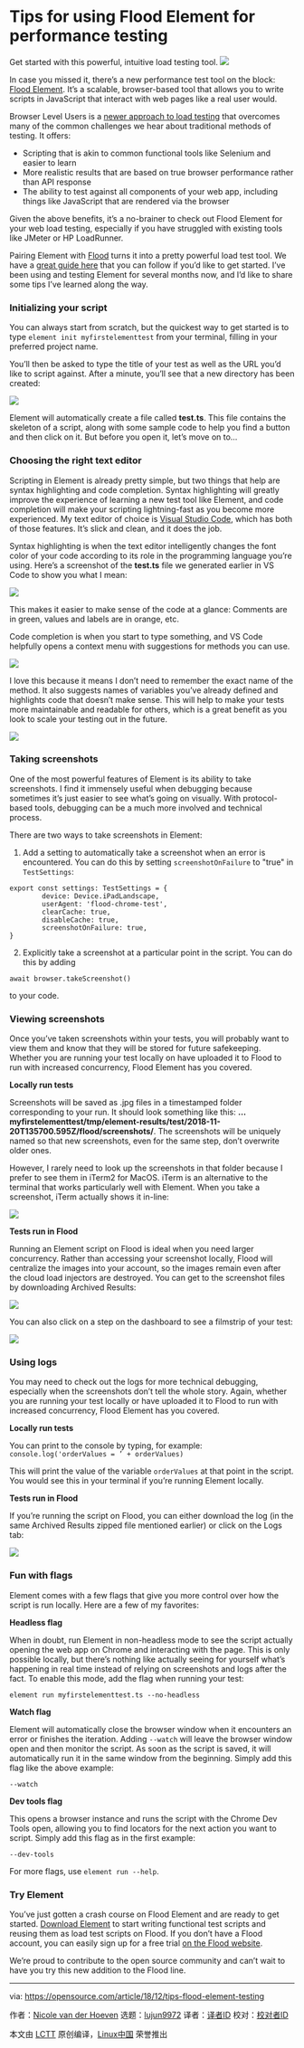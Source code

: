 [#]: collector: (lujun9972)
[#]: translator: ( )
[#]: reviewer: ( )
[#]: publisher: ( )
[#]: url: ( )
[#]: subject: (Tips for using Flood Element for performance testing)
[#]: via: (https://opensource.com/article/18/12/tips-flood-element-testing)
[#]: author: (Nicole van der Hoeven https://opensource.com/users/nicolevanderhoeven)

Tips for using Flood Element for performance testing
======
Get started with this powerful, intuitive load testing tool. 
![](https://opensource.com/sites/default/files/styles/image-full-size/public/lead-images/tools_sysadmin_cloud.png?itok=sUciG0Cn)

In case you missed it, there’s a new performance test tool on the block: [Flood Element][1]. It’s a scalable, browser-based tool that allows you to write scripts in JavaScript that interact with web pages like a real user would.

Browser Level Users is a [newer approach to load testing][2] that overcomes many of the common challenges we hear about traditional methods of testing. It offers:

  * Scripting that is akin to common functional tools like Selenium and easier to learn
  * More realistic results that are based on true browser performance rather than API response
  * The ability to test against all components of your web app, including things like JavaScript that are rendered via the browser



Given the above benefits, it’s a no-brainer to check out Flood Element for your web load testing, especially if you have struggled with existing tools like JMeter or HP LoadRunner.

Pairing Element with [Flood][3] turns it into a pretty powerful load test tool. We have a [great guide here][4] that you can follow if you’d like to get started. I’ve been using and testing Element for several months now, and I’d like to share some tips I’ve learned along the way.

### Initializing your script

You can always start from scratch, but the quickest way to get started is to type `element init myfirstelementtest` from your terminal, filling in your preferred project name.

You’ll then be asked to type the title of your test as well as the URL you’d like to script against. After a minute, you’ll see that a new directory has been created:

![](https://opensource.com/sites/default/files/uploads/image_1_-_new_directory.png)

Element will automatically create a file called **test.ts**. This file contains the skeleton of a script, along with some sample code to help you find a button and then click on it. But before you open it, let’s move on to…

### Choosing the right text editor

Scripting in Element is already pretty simple, but two things that help are syntax highlighting and code completion. Syntax highlighting will greatly improve the experience of learning a new test tool like Element, and code completion will make your scripting lightning-fast as you become more experienced. My text editor of choice is [Visual Studio Code][5], which has both of those features. It’s slick and clean, and it does the job.

Syntax highlighting is when the text editor intelligently changes the font color of your code according to its role in the programming language you’re using. Here’s a screenshot of the **test.ts** file we generated earlier in VS Code to show you what I mean:

![](https://opensource.com/sites/default/files/uploads/image_2_test.ts_.png)

This makes it easier to make sense of the code at a glance: Comments are in green, values and labels are in orange, etc.

Code completion is when you start to type something, and VS Code helpfully opens a context menu with suggestions for methods you can use.

![][6]

I love this because it means I don’t need to remember the exact name of the method. It also suggests names of variables you’ve already defined and highlights code that doesn’t make sense. This will help to make your tests more maintainable and readable for others, which is a great benefit as you look to scale your testing out in the future.

![](https://opensource.com/sites/default/files/image-4-element-visible-copy.gif)

### Taking screenshots

One of the most powerful features of Element is its ability to take screenshots. I find it immensely useful when debugging because sometimes it’s just easier to see what’s going on visually. With protocol-based tools, debugging can be a much more involved and technical process.

There are two ways to take screenshots in Element:

  1. Add a setting to automatically take a screenshot when an error is encountered. You can do this by setting `screenshotOnFailure` to "true" in `TestSettings`:



```
export const settings: TestSettings = {
        device: Device.iPadLandscape,
        userAgent: 'flood-chrome-test',
        clearCache: true,
        disableCache: true,
        screenshotOnFailure: true,
}
```

  2. Explicitly take a screenshot at a particular point in the script. You can do this by adding



```
await browser.takeScreenshot()
```

to your code.

### Viewing screenshots

Once you’ve taken screenshots within your tests, you will probably want to view them and know that they will be stored for future safekeeping. Whether you are running your test locally on have uploaded it to Flood to run with increased concurrency, Flood Element has you covered.

**Locally run tests**

Screenshots will be saved as .jpg files in a timestamped folder corresponding to your run. It should look something like this: **…myfirstelementtest/tmp/element-results/test/2018-11-20T135700.595Z/flood/screenshots/**. The screenshots will be uniquely named so that new screenshots, even for the same step, don’t overwrite older ones.

However, I rarely need to look up the screenshots in that folder because I prefer to see them in iTerm2 for MacOS. iTerm is an alternative to the terminal that works particularly well with Element. When you take a screenshot, iTerm actually shows it in-line:

![](https://opensource.com/sites/default/files/uploads/image_5_iterm_inline.png)

**Tests run in Flood**

Running an Element script on Flood is ideal when you need larger concurrency. Rather than accessing your screenshot locally, Flood will centralize the images into your account, so the images remain even after the cloud load injectors are destroyed. You can get to the screenshot files by downloading Archived Results:

![](https://opensource.com/sites/default/files/image_6_archived_results.png)

You can also click on a step on the dashboard to see a filmstrip of your test:

![](https://opensource.com/sites/default/files/uploads/image_7_filmstrip_view.png)

### Using logs

You may need to check out the logs for more technical debugging, especially when the screenshots don’t tell the whole story. Again, whether you are running your test locally or have uploaded it to Flood to run with increased concurrency, Flood Element has you covered.

**Locally run tests**

You can print to the console by typing, for example: `console.log('orderValues = ’ + orderValues)`

This will print the value of the variable `orderValues` at that point in the script. You would see this in your terminal if you’re running Element locally.

**Tests run in Flood**

If you’re running the script on Flood, you can either download the log (in the same Archived Results zipped file mentioned earlier) or click on the Logs tab:

![](https://opensource.com/sites/default/files/uploads/image_8_logs_tab.png)

### Fun with flags

Element comes with a few flags that give you more control over how the script is run locally. Here are a few of my favorites:

**Headless flag**

When in doubt, run Element in non-headless mode to see the script actually opening the web app on Chrome and interacting with the page. This is only possible locally, but there’s nothing like actually seeing for yourself what’s happening in real time instead of relying on screenshots and logs after the fact. To enable this mode, add the flag when running your test:

```
element run myfirstelementtest.ts --no-headless
```

**Watch flag**

Element will automatically close the browser window when it encounters an error or finishes the iteration. Adding `--watch` will leave the browser window open and then monitor the script. As soon as the script is saved, it will automatically run it in the same window from the beginning. Simply add this flag like the above example:

```
--watch
```

**Dev tools flag**

This opens a browser instance and runs the script with the Chrome Dev Tools open, allowing you to find locators for the next action you want to script. Simply add this flag as in the first example:

```
--dev-tools
```

For more flags, use `element run --help`.

### Try Element

You’ve just gotten a crash course on Flood Element and are ready to get started. [Download Element][1] to start writing functional test scripts and reusing them as load test scripts on Flood. If you don’t have a Flood account, you can easily sign up for a free trial [on the Flood website][7].

We’re proud to contribute to the open source community and can’t wait to have you try this new addition to the Flood line.

--------------------------------------------------------------------------------

via: https://opensource.com/article/18/12/tips-flood-element-testing

作者：[Nicole van der Hoeven][a]
选题：[lujun9972][b]
译者：[译者ID](https://github.com/译者ID)
校对：[校对者ID](https://github.com/校对者ID)

本文由 [LCTT](https://github.com/LCTT/TranslateProject) 原创编译，[Linux中国](https://linux.cn/) 荣誉推出

[a]: https://opensource.com/users/nicolevanderhoeven
[b]: https://github.com/lujun9972
[1]: https://element.flood.io/
[2]: https://flood.io/blog/why-you-should-load-test-with-browsers/
[3]: https://flood.io/
[4]: https://help.flood.io/getting-started-with-load-testing/step-by-step-guide-flood-element
[5]: https://code.visualstudio.com/
[6]: https://flood.io/wp-content/uploads/2018/11/vscode-codecompletion2.gif
[7]: https://flood.io/load-performance-testing-tool/free-load-testing-trial/

